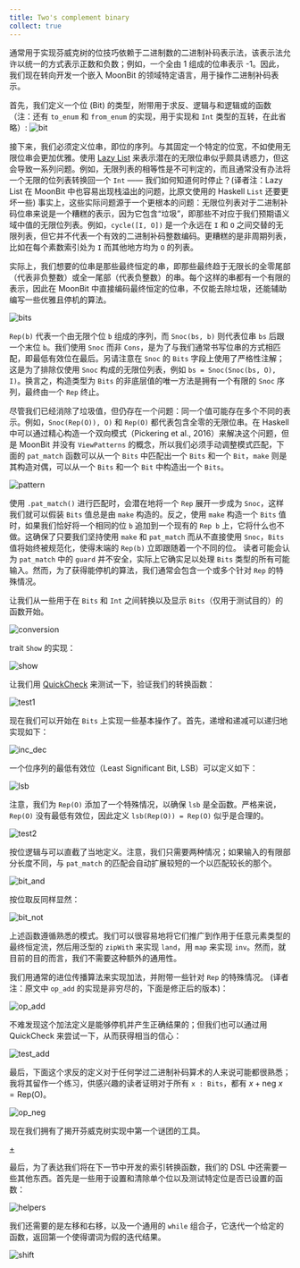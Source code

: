 ```yaml
---
title: Two's complement binary 
collect: true
---
```


通常用于实现芬威克树的位技巧依赖于二进制数的二进制补码表示法，该表示法允许以统一的方式表示正数和负数；例如，一个全由 1 组成的位串表示 -1。因此，我们现在转向开发一个嵌入 MoonBit 的领域特定语言，用于操作二进制补码表示。

首先，我们定义一个位 (Bit) 的类型，附带用于求反、逻辑与和逻辑或的函数（注：还有 `to_enum` 和 `from_enum` 的实现，用于实现和 `Int` 类型的互转，在此省略）:
![bit](moonbit/src//fenwick/bit.mbt:#include)

接下来，我们必须定义位串，即位的序列。与其固定一个特定的位宽，不如使用无限位串会更加优雅。使用 [Lazy List](https://github.com/CAIMEOX/lazy-list) 来表示潜在的无限位串似乎颇具诱惑力，但这会导致一系列问题。例如，无限列表的相等性是不可判定的，而且通常没有办法将一个无限的位列表转换回一个 `Int` —— 我们如何知道何时停止？(译者注：Lazy List 在 MoonBit 中也容易出现栈溢出的问题，比原文使用的 Haskell `List` 还要更坏一些) 事实上，这些实际问题源于一个更根本的问题：无限位列表对于二进制补码位串来说是一个糟糕的表示，因为它包含“垃圾”，即那些不对应于我们预期语义域中值的无限位列表。例如，`cycle([I, O])` 是一个永远在 `I` 和 `O` 之间交替的无限列表，但它并不代表一个有效的二进制补码整数编码。更糟糕的是非周期列表，比如在每个素数索引处为 `I` 而其他地方均为 `O` 的列表。

实际上，我们想要的位串是那些最终恒定的串，即那些最终趋于无限长的全零尾部（代表非负整数）或全一尾部（代表负整数）的串。每个这样的串都有一个有限的表示，因此在 MoonBit 中直接编码最终恒定的位串，不仅能去除垃圾，还能辅助编写一些优雅且停机的算法。

![bits](moonbit/src//fenwick/bits.mbt:#include)

`Rep(b)` 代表一个由无限个位 `b` 组成的序列，而 `Snoc(bs, b)` 则代表位串 `bs` 后跟一个末位 `b`。我们使用 `Snoc` 而非 `Cons`，是为了与我们通常书写位串的方式相匹配，即最低有效位在最后。另请注意在 `Snoc` 的 `Bits` 字段上使用了严格性注解；这是为了排除仅使用 `Snoc` 构成的无限位列表，例如 `bs = Snoc(Snoc(bs, O), I)`。换言之，构造类型为 `Bits` 的非底层值的唯一方法是拥有一个有限的 `Snoc` 序列，最终由一个 `Rep` 终止。

尽管我们已经消除了垃圾值，但仍存在一个问题：同一个值可能存在多个不同的表示。例如，`Snoc(Rep(O)), O)` 和 `Rep(O)` 都代表包含全零的无限位串。在 Haskell 中可以通过精心构造一个双向模式（Pickering et al., 2016）来解决这个问题，但是 MoonBit 并没有 `ViewPatterns` 的概念，所以我们必须手动调整模式匹配，下面的 `pat_match` 函数可以从一个 `Bits` 中匹配出一个 `Bits` 和一个 `Bit`，`make` 则是其构造对偶，可以从一个 `Bits` 和一个 `Bit` 中构造出一个 `Bits`。

![pattern](moonbit/src//fenwick/bits.mbt:#include)

使用 `.pat_match()` 进行匹配时，会潜在地将一个 `Rep` 展开一步成为 `Snoc`，这样我们就可以假装 `Bits` 值总是由 `make` 构造的。反之，使用 `make` 构造一个 `Bits` 值时，如果我们恰好将一个相同的位 `b` 追加到一个现有的 `Rep b` 上，它将什么也不做。这确保了只要我们坚持使用 `make` 和 `pat_match` 而从不直接使用 `Snoc`，`Bits` 值将始终被规范化，使得末端的 `Rep(b)` 立即跟随着一个不同的位。
读者可能会认为 `pat_match` 中的 `guard` 并不安全，实际上它确实足以处理 `Bits` 类型的所有可能输入。然而，为了获得能停机的算法，我们通常会包含一个或多个针对 `Rep` 的特殊情况。

让我们从一些用于在 `Bits` 和 `Int` 之间转换以及显示 `Bits`（仅用于测试目的）的函数开始。

![conversion](moonbit/src//fenwick/bits.mbt:#include)

trait `Show` 的实现：

![show](moonbit/src//fenwick/bits.mbt:#include)

让我们用 [QuickCheck](https://github.com/moonbitlang/quickcheck/) 来测试一下，验证我们的转换函数：

![test1](moonbit/src//fenwick/bits.mbt:#include)

现在我们可以开始在 `Bits` 上实现一些基本操作了。首先，递增和递减可以递归地实现如下：

![inc_dec](moonbit/src//fenwick/bits.mbt:#include)

一个位序列的最低有效位（Least Significant Bit, LSB）可以定义如下：

![lsb](moonbit/src//fenwick/bits.mbt:#include)

注意，我们为 `Rep(O)` 添加了一个特殊情况，以确保 `lsb` 是全函数。严格来说，`Rep(O)` 没有最低有效位，因此定义 `lsb(Rep(O)) = Rep(O)` 似乎是合理的。

![test2](moonbit/src//fenwick/bits.mbt:#include)

按位逻辑与可以直截了当地定义。注意，我们只需要两种情况；如果输入的有限部分长度不同，与 `pat_match` 的匹配会自动扩展较短的一个以匹配较长的那个。

![bit_and](moonbit/src//fenwick/bits.mbt:#include)

按位取反同样显然：

![bit_not](moonbit/src//fenwick/bits.mbt:#include)

上述函数遵循熟悉的模式。我们可以很容易地将它们推广到作用于任意元素类型的最终恒定流，然后用泛型的 `zipWith` 来实现 `land`，用 `map` 来实现 `inv`。然而，就目前的目的而言，我们不需要这种额外的通用性。

我们用通常的进位传播算法来实现加法，并附带一些针对 `Rep` 的特殊情况。
(译者注：原文中 `op_add` 的实现是非穷尽的，下面是修正后的版本)：

![op_add](moonbit/src//fenwick/bits.mbt:#include)

不难发现这个加法定义是能够停机并产生正确结果的；但我们也可以通过用 QuickCheck 来尝试一下，从而获得相当的信心：

![test_add](moonbit/src//fenwick/bits.mbt:#include)

最后，下面这个求反的定义对于任何学过二进制补码算术的人来说可能都很熟悉；我将其留作一个练习，供感兴趣的读者证明对于所有 `x : Bits`，都有 $x + \text{neg } x = \text{Rep(O)}$。

![op_neg](moonbit/src//fenwick/bits.mbt:#include)

现在我们拥有了揭开芬威克树实现中第一个谜团的工具。

[+](/blog/fenwick/thm/thm2.md#:embed)

最后，为了表达我们将在下一节中开发的索引转换函数，我们的 DSL 中还需要一些其他东西。首先是一些用于设置和清除单个位以及测试特定位是否已设置的函数：

![helpers](moonbit/src//fenwick/bits.mbt:#include)

我们还需要的是左移和右移，以及一个通用的 `while` 组合子，它迭代一个给定的函数，返回第一个使得谓词为假的迭代结果。

![shift](moonbit/src//fenwick/bits.mbt:#include)